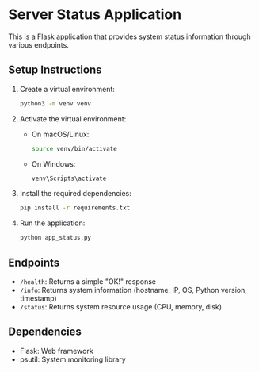 # Server Status Application

This is a Flask application that provides system status information through various endpoints.

## Setup Instructions

1. Create a virtual environment:
   ```bash
   python3 -m venv venv
   ```

2. Activate the virtual environment:
   - On macOS/Linux:
     ```bash
     source venv/bin/activate
     ```
   - On Windows:
     ```cmd
     venv\Scripts\activate
     ```

3. Install the required dependencies:
   ```bash
   pip install -r requirements.txt
   ```

4. Run the application:
   ```bash
   python app_status.py
   ```

## Endpoints

- `/health`: Returns a simple "OK!" response
- `/info`: Returns system information (hostname, IP, OS, Python version, timestamp)
- `/status`: Returns system resource usage (CPU, memory, disk)

## Dependencies

- Flask: Web framework
- psutil: System monitoring library
